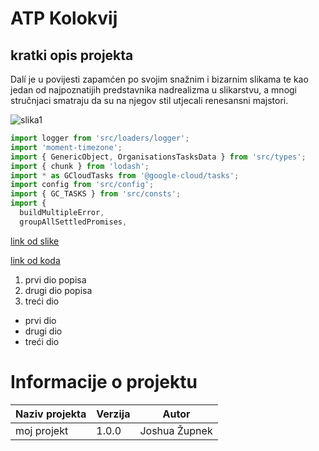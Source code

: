 # ATP Kolokvij
## kratki opis projekta
Dalí je u povijesti zapamćen po svojim snažnim i bizarnim slikama te kao jedan od najpoznatijih predstavnika nadrealizma u slikarstvu, a mnogi stručnjaci smatraju da su na njegov stil utjecali renesansni majstori.

![slika1]()

```javascript
import logger from 'src/loaders/logger';
import 'moment-timezone';
import { GenericObject, OrganisationsTasksData } from 'src/types';
import { chunk } from 'lodash';
import * as GCloudTasks from '@google-cloud/tasks';
import config from 'src/config';
import { GC_TASKS } from 'src/consts';
import {
  buildMultipleError,
  groupAllSettledPromises,
```

[link od slike](https://www.pexels.com/)

[link od koda](https://gist.github.com/discover)

1. prvi dio popisa
2. drugi dio popisa
3. treći dio

- prvi dio
- drugi dio
- treći dio

# Informacije o projektu

| Naziv projekta    | Verzija | Autor           |
|-------------------|---------|-----------------|
| moj projekt       | 1.0.0   | Joshua Župnek   |


